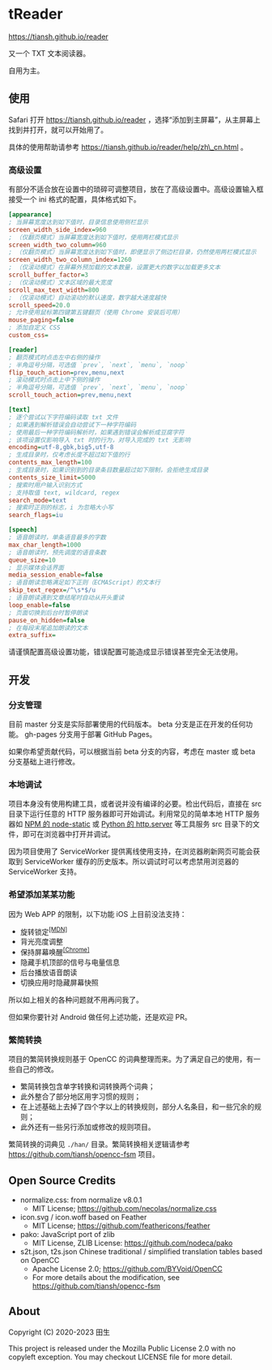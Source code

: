 # tReader

https://tiansh.github.io/reader

又一个 TXT 文本阅读器。

自用为主。

## 使用

Safari 打开 https://tiansh.github.io/reader ，选择“添加到主屏幕”，从主屏幕上找到并打开，就可以开始用了。

具体的使用帮助请参考 https://tiansh.github.io/reader/help/zh\_cn.html 。

### 高级设置

有部分不适合放在设置中的琐碎可调整项目，放在了高级设置中。高级设置输入框接受一个 ini 格式的配置，具体格式如下。

```ini
[appearance]
; 当屏幕宽度达到如下值时，目录信息使用侧栏显示
screen_width_side_index=960
; （仅翻页模式）当屏幕宽度达到如下值时，使用两栏模式显示
screen_width_two_column=960
; （仅翻页模式）当屏幕宽度达到如下值时，即便显示了侧边栏目录，仍然使用两栏模式显示
screen_width_two_column_index=1260
; （仅滚动模式）在屏幕外预加载的文本数量，设置更大的数字以加载更多文本
scroll_buffer_factor=3
; （仅滚动模式）文本区域的最大宽度
scroll_max_text_width=800
; （仅滚动模式）自动滚动的默认速度，数字越大速度越快
scroll_speed=20.0
; 允许使用鼠标第四键第五键翻页（使用 Chrome 安装后可用）
mouse_paging=false
; 添加自定义 CSS
custom_css=

[reader]
; 翻页模式时点击左中右侧的操作
; 半角逗号分隔，可选值 `prev`, `next`, `menu`, `noop`
flip_touch_action=prev,menu,next
; 滚动模式时点击上中下侧的操作
; 半角逗号分隔，可选值 `prev`, `next`, `menu`, `noop`
scroll_touch_action=prev,menu,next

[text]
; 逐个尝试以下字符编码读取 txt 文件
; 如果遇到解析错误会自动尝试下一种字符编码
; 使用最后一种字符编码解析时，如果遇到错误会解析成豆腐字符
; 该项设置仅影响导入 txt 时的行为，对导入完成的 txt 无影响
encoding=utf-8,gbk,big5,utf-8
; 生成目录时，仅考虑长度不超过如下值的行
contents_max_length=100
; 生成目录时，如果识别到的目录条目数量超过如下限制，会拒绝生成目录
contents_size_limit=5000
; 搜索时用户输入识别方式
; 支持取值 text, wildcard, regex
search_mode=text
; 搜索时正则的标志，i 为忽略大小写
search_flags=iu

[speech]
; 语音朗读时，单条语音最多的字数
max_char_length=1000
; 语音朗读时，预先调度的语音条数
queue_size=10
; 显示媒体会话界面
media_session_enable=false
; 语音朗读忽略满足如下正则（ECMAScript）的文本行
skip_text_regex=/^\s*$/u
; 语音朗读遇到文章结尾时自动从开头重读
loop_enable=false
; 页面切换到后台时暂停朗读
pause_on_hidden=false
; 在每段末尾追加朗读的文本
extra_suffix=
```

请谨慎配置高级设置功能，错误配置可能造成显示错误甚至完全无法使用。

## 开发

### 分支管理

目前 master 分支是实际部署使用的代码版本。 beta 分支是正在开发的任何功能。 gh-pages 分支用于部署 GitHub Pages。

如果你希望贡献代码，可以根据当前 beta 分支的内容，考虑在 master 或 beta 分支基础上进行修改。

### 本地调试

项目本身没有使用构建工具，或者说并没有编译的必要。检出代码后，直接在 src 目录下运行任意的 HTTP 服务器即可开始调试。利用常见的简单本地 HTTP 服务器如 [NPM 的 node-static](https://www.npmjs.com/package/node-static) 或 [Python 的 http.server](https://docs.python.org/3/library/http.server.html) 等工具服务 src 目录下的文件，即可在浏览器中打开并调试。

因为项目使用了 ServiceWorker 提供离线使用支持，在浏览器刷新网页可能会获取到 ServiceWorker 缓存的历史版本。所以调试时可以考虑禁用浏览器的 ServiceWorker 支持。

### 希望添加某某功能

因为 Web APP 的限制，以下功能 iOS 上目前没法支持：

* 旋转锁定<sup>[\[MDN\]](https://developer.mozilla.org/en-US/docs/Web/API/ScreenOrientation)</sup>
* 背光亮度调整
* 保持屏幕唤醒<sup>[\[Chrome\]](https://chromestatus.com/feature/4636879949398016)</sup>
* 隐藏手机顶部的信号与电量信息
* 后台播放语音朗读
* 切换应用时隐藏屏幕快照

所以如上相关的各种问题就不用再问我了。

但如果你要针对 Android 做任何上述功能，还是欢迎 PR。

### 繁简转换

项目的繁简转换规则基于 OpenCC 的词典整理而来。为了满足自己的使用，有一些自己的修改。

* 繁简转换包含单字转换和词转换两个词典；
* 此外整合了部分地区用字习惯的规则；
* 在上述基础上去掉了四个字以上的转换规则，部分人名条目，和一些冗余的规则；
* 此外还有一些另行添加或修改的规则项目。

繁简转换的词典见 `./han/` 目录。繁简转换相关逻辑请参考 https://github.com/tiansh/opencc-fsm 项目。

## Open Source Credits

* normalize.css: from normalize v8.0.1
    * MIT License; https://github.com/necolas/normalize.css
* icon.svg / icon.woff based on Feather
    * MIT License; https://github.com/feathericons/feather
* pako: JavaScript port of zlib
    * MIT License, ZLIB License: https://github.com/nodeca/pako
* s2t.json, t2s.json Chinese traditional / simplified translation tables based on OpenCC
    * Apache License 2.0; https://github.com/BYVoid/OpenCC
    * For more details about the modification, see https://github.com/tiansh/opencc-fsm

## About

Copyright (C) 2020-2023 田生

This project is released under the Mozilla Public License 2.0 with no copyleft exception. You may checkout LICENSE file for more detail.

